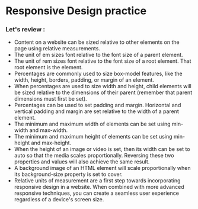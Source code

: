 # Responsive Design practice

### Let's review :

- Content on a website can be sized relative to other elements on the page using relative measurements.
- The unit of em sizes font relative to the font size of a parent element.
- The unit of rem sizes font relative to the font size of a root element. That root element is the <html> element.
- Percentages are commonly used to size box-model features, like the width, height, borders, padding, or margin of an element.
- When percentages are used to size width and height, child elements will be sized relative to the dimensions of their parent (remember that parent dimensions must first be set).
- Percentages can be used to set padding and margin. Horizontal and vertical padding and margin are set relative to the width of a parent element.
- The minimum and maximum width of elements can be set using min-width and max-width.
- The minimum and maximum height of elements can be set using min-height and max-height.
- When the height of an image or video is set, then its width can be set to auto so that the media scales proportionally. Reversing these two properties and values will also achieve the same result.
- A background image of an HTML element will scale proportionally when its background-size property is set to cover.
- Relative units of measurement are a first step towards incorporating responsive design in a website. When combined with more advanced responsive techniques, you can create a seamless user experience regardless of a device's screen size.